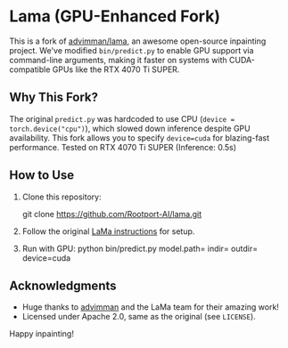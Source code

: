 # Lama (GPU-Enhanced Fork)

This is a fork of [advimman/lama](https://github.com/advimman/lama), an awesome open-source inpainting project. We've modified `bin/predict.py` to enable GPU support via command-line arguments, making it faster on systems with CUDA-compatible GPUs like the RTX 4070 Ti SUPER.

## Why This Fork?
The original `predict.py` was hardcoded to use CPU (`device = torch.device("cpu")`), which slowed down inference despite GPU availability. This fork allows you to specify `device=cuda` for blazing-fast performance. Tested on RTX 4070 Ti SUPER (Inference: 0.5s)

## How to Use
1. Clone this repository:

   git clone https://github.com/Rootport-AI/lama.git

2. Follow the original [LaMa instructions](https://github.com/advimman/lama#quick-start) for setup.
3. Run with GPU: python bin/predict.py model.path=<path-to-checkpoint> indir=<input-dir> outdir=<output-dir> device=cuda

## Acknowledgments
- Huge thanks to [advimman](https://github.com/advimman) and the LaMa team for their amazing work!
- Licensed under Apache 2.0, same as the original (see `LICENSE`).

Happy inpainting!
